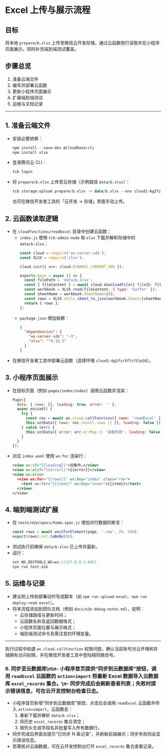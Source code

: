# Excel 上传与展示流程

## 目标

将本地 `prepare/b.xlsx` 上传至微信云开发存储，通过云函数按行读取并在小程序页面展示，同时补充端到端测试覆盖。

## 步骤总览

1. 准备云端文件
2. 编写并部署云函数
3. 更新小程序页面展示
4. 扩展端到端测试
5. 运维与文档记录

---

## 1. 准备云端文件

- 安装必要依赖：
  ```powershell
  npm install --save-dev @cloudbase/cli
  npm install xlsx
  ```
- 登录腾讯云 CLI：
  ```powershell
  tcb login
  ```
- 将 `prepare/b.xlsx` 上传至云存储（示例路径 `data/b.xlsx`）：
  ```powershell
  tcb storage:upload prepare/b.xlsx -r data/b.xlsx --env cloud1-6g2fzr5f7cf51e38
  ```
  也可在微信开发者工具的「云开发 → 存储」界面手动上传。

## 2. 云函数读取逻辑

- 在 `cloudfunctions/readExcel` 目录中创建云函数：
  - `index.js` 使用 `tcb-admin-node` 和 `xlsx` 下载并解析存储中的 `data/b.xlsx`：
    ```javascript
    const cloud = require('wx-server-sdk');
    const XLSX = require('xlsx');

    cloud.init({ env: cloud.DYNAMIC_CURRENT_ENV });

    exports.main = async () => {
      const filePath = 'data/b.xlsx';
      const { fileContent } = await cloud.downloadFile({ fileID: filePath });
      const workbook = XLSX.read(fileContent, { type: 'buffer' });
      const sheetName = workbook.SheetNames[0];
      const rows = XLSX.utils.sheet_to_json(workbook.Sheets[sheetName], { header: 1 });
      return { rows };
    };
    ```
  - `package.json` 增加依赖：
    ```json
    {
      "dependencies": {
        "wx-server-sdk": "~3",
        "xlsx": "^0.18.5"
      }
    }
    ```
- 在微信开发者工具中部署云函数（选择环境 `cloud1-6g2fzr5f7cf51e38`）。

## 3. 小程序页面展示

- 在目标页面（例如 `pages/index/index`）调用云函数并渲染：
  ```javascript
  Page({
    data: { rows: [], loading: true, error: '' },
    async onLoad() {
      try {
        const res = await wx.cloud.callFunction({ name: 'readExcel' });
        this.setData({ rows: res.result.rows || [], loading: false });
      } catch (err) {
        this.setData({ error: err.errMsg || '读取失败', loading: false });
      }
    }
  });
  ```
- 对应 `index.wxml` 使用 `wx:for` 渲染行：
  ```xml
  <view wx:if="{{loading}}">加载中…</view>
  <view wx:elif="{{error}}">{{error}}</view>
  <view wx:else>
    <view wx:for="{{rows}}" wx:key="index" class="row">
      <text wx:for="{{item}}" wx:key="inner">{{item}}</text>
    </view>
  </view>
  ```

## 4. 端到端测试扩展

- 在 `tests/e2e/specs/home.spec.js` 增加对行数据的断言：
  ```javascript
  const rows = await waitForElement(page, '.row', 20, 500);
  expect(rows).not.toBeNull();
  ```
- 测试执行前确保 `data/b.xlsx` 已上传并最新。
- 运行：
  ```powershell
  set WX_DEVTOOLS_WS=ws://127.0.0.1:9421
  npm run test:e2e
  ```

## 5. 运维与记录

- 建议把上传和部署动作写成脚本（如 `npm run upload-excel`、`npm run deploy:read-excel`）。
- 将本流程添加到团队文档（例如 `docs/e2e-debug-notes.md`），说明：
  - 云存储路径与更新时间；
  - 云函数名称及返回数据格式；
  - 小程序页面位置与展示格式；
  - 端到端测试命令及需注意的环境变量。

---

执行过程中如遇 `wx.cloud.callFunction` 权限问题，确认当前账号对云环境和存储拥有访问权限，并在微信开发者工具中登陆相同微信号。

### 6. 同步至云数据库\n\n- 小程序首页提供“同步到云数据库”按钮，调用 `readExcel` 云函数的 `action=import` 将最新 Excel 数据导入云数据库 `excel_records` 集合。\n- 同步完成后会刷新患者列表；失败时提示错误信息，可在云开发控制台检查日志。

- 小程序首页新增“同步到云数据库”按钮，点击后会调用 `readExcel` 云函数并传入 `action=import`，云函数会：
  1. 重新下载并解析 `data/b.xlsx`；
  2. 将历史 `excel_records` 集合清空；
  3. 按列头生成字段名并批量写入所有数据行。
- 同步完成后界面会提示“已同步 N 条记录”，并刷新前端展示；同步失败则会显示错误信息。
- 若需核对云端数据，可在云开发控制台打开 `excel_records` 集合查看记录。

